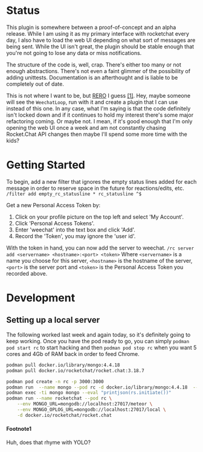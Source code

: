 # Status
This plugin is somewhere between a proof-of-concept and an alpha release.
While I am using it as my primary interface with rocketchat every day, I also
have to load the web UI depending on what sort of messages are being sent.
While the UI isn't great, the plugin should be stable enough that you're not
going to lose any data or miss notifications.

The structure of the code is, well, crap.  There's either too many or not
enough abstractions.  There's not even a faint glimmer of the possibility of
adding unittests.  Documentation is an afterthought and is liable to be
completely out of date.

This is not where I want to be, but
[RERO](https://en.wikipedia.org/wiki/Release_early,_release_often) I guess
[[1]](#Footnote1).  Hey, maybe someone will see the `WeechatLoop`, run with it
and create a plugin that I can use instead of this one.  In any case, what I'm
saying is that the code definitely isn't locked down and if it continues to
hold my interest there's some major refactoring coming.  Or maybe not.  I mean,
if it's good enough that I'm only opening the web UI once a week and am not
constantly chasing Rocket.Chat API changes then maybe I'll spend some more time
with the kids?

# Getting Started
To begin, add a new filter that ignores the empty status lines added for each
message in order to reserve space in the future for reactions/edits, etc.
    `/filter add empty_rc_statusline * rc_statusline ^$`

Get a new Personal Access Token by:

1. Click on your profile picture on the top left and select 'My Account'.
1. Click 'Personal Access Tokens'.
1. Enter 'weechat' into the text box and click 'Add'.
1. Record the 'Token', you may ignore the 'user id'.

With the token in hand, you can now add the server to weechat.
    `/rc server add <servername> <hostname>:<port> <token>`
Where `<servername>` is a name you choose for this server, `<hostname>` is the
hostname of the server, `<port>` is the server port and `<token>` is the
Personal Access Token you recorded above.

# Development
## Setting up a local server
The following worked last week and again today, so it's definitely going to
keep working.  Once you have the pod ready to go, you can simply `podman pod
start rc` to start hacking and then `podman pod stop rc` when you want 5 cores
and 4Gb of RAM back in order to feed Chrome.
```bash
podman pull docker.io/library/mongo:4.4.18
podman pull docker.io/rocketchat/rocket.chat:3.18.7

podman pod create -n rc -p 3000:3000
podman run  --name mongo --pod rc -d docker.io/library/mongo:4.4.18  --replSet rs0 --oplogSize 128
podman exec -ti mongo mongo --eval "printjson(rs.initiate())"
podman run --name rocketchat --pod rc \
    --env MONGO_URL=mongodb://localhost:27017/meteor \
    --env MONGO_OPLOG_URL=mongodb://localhost:27017/local \
    -d docker.io/rocketchat/rocket.chat
```


#### Footnote1
Huh, does that rhyme with YOLO?
